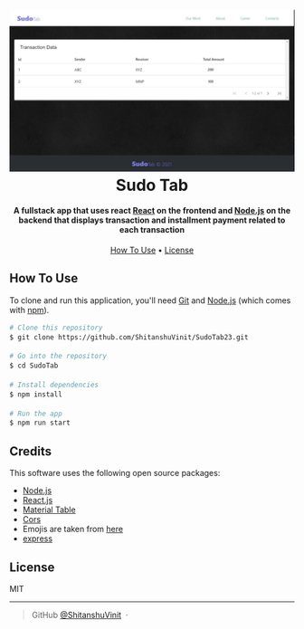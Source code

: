 <h1 align="center">
  <br>
  <img src="https://raw.githubusercontent.com/ShitanshuVinit/SudoTab23/master/img/logo.png" alt="SudoTab" width="800"></a> 
  <br>
  Sudo Tab
  <br>
</h1>

<h4 align="center">A fullstack app that uses react <a href="https://reactjs.org/" target="_blank">React</a> on the frontend and <a href="https://nodejs.org/en/" target="_blank">Node.js</a> on the backend that displays transaction and installment payment related to each transaction</h4>

<p align="center">
  <a href="#how-to-use">How To Use</a> •
  <a href="#license">License</a>
</p>

## How To Use

To clone and run this application, you'll need [Git](https://git-scm.com) and [Node.js](https://nodejs.org/en/download/) (which comes with [npm](http://npmjs.com)).

```bash
# Clone this repository
$ git clone https://github.com/ShitanshuVinit/SudoTab23.git

# Go into the repository
$ cd SudoTab

# Install dependencies
$ npm install

# Run the app
$ npm run start

```

## Credits

This software uses the following open source packages:

- [Node.js](https://nodejs.org/)
- [React.js](https://reactjs.org/)
- [Material Table](https://material-table.com/#/)
- [Cors](https://www.npmjs.com/package/cors)
- Emojis are taken from [here](https://github.com/arvida/emoji-cheat-sheet.com)
- [express](https://expressjs.com/)

## License

MIT

---

> GitHub [@ShitanshuVinit](https://github.com/ShitanshuVinit) &nbsp;&middot;&nbsp;
